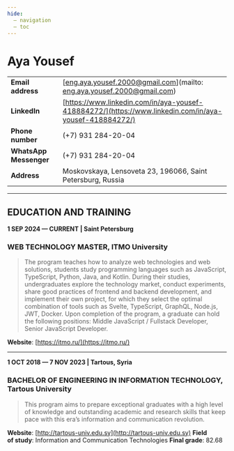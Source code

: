 ```yaml
---
hide:
  — navigation
  — toc
---
```


# Aya Yousef

| | |
|---|---|
| **Email address** | [eng.aya.yousef.2000@gmail.com](mailto: eng.aya.yousef.2000@gmail.com) |
| **LinkedIn** | [https://www.linkedin.com/in/aya-yousef-418884272/](https://www.linkedin.com/in/aya-yousef-418884272/) |
| **Phone number** | (+7) 931 284-20-04 |
| **WhatsApp Messenger** | (+7) 931 284-20-04 |
| **Address** | Moskovskaya, Lensoveta 23, 196066, Saint Petersburg, Russia |

---

## EDUCATION AND TRAINING

**1 SEP 2024 — CURRENT | Saint Petersburg**
### WEB TECHNOLOGY MASTER, ITMO University

> The program teaches how to analyze web technologies and web solutions, students study programming languages such as JavaScript, TypeScript, Python, Java, and Kotlin. During their studies, undergraduates explore the technology market, conduct experiments, share good practices of frontend and backend development, and implement their own project, for which they select the optimal combination of tools such as Svelte, TypeScript, GraphQL, Node.js, JWT, Docker. Upon completion of the program, a graduate can hold the following positions: Middle JavaScript / Fullstack Developer, Senior JavaScript Developer.

**Website**: [https://itmo.ru/](https://itmo.ru/)

---

**1 OCT 2018 — 7 NOV 2023 | Tartous, Syria**
### BACHELOR OF ENGINEERING IN INFORMATION TECHNOLOGY, Tartous University

> This program aims to prepare exceptional graduates with a high level of knowledge and outstanding academic and research skills that keep pace with this era’s information and communication revolution.

**Website**: [http://tartous-univ.edu.sy](http://tartous-univ.edu.sy)
**Field of study**: Information and Communication Technologies
**Final grade**: 82.68